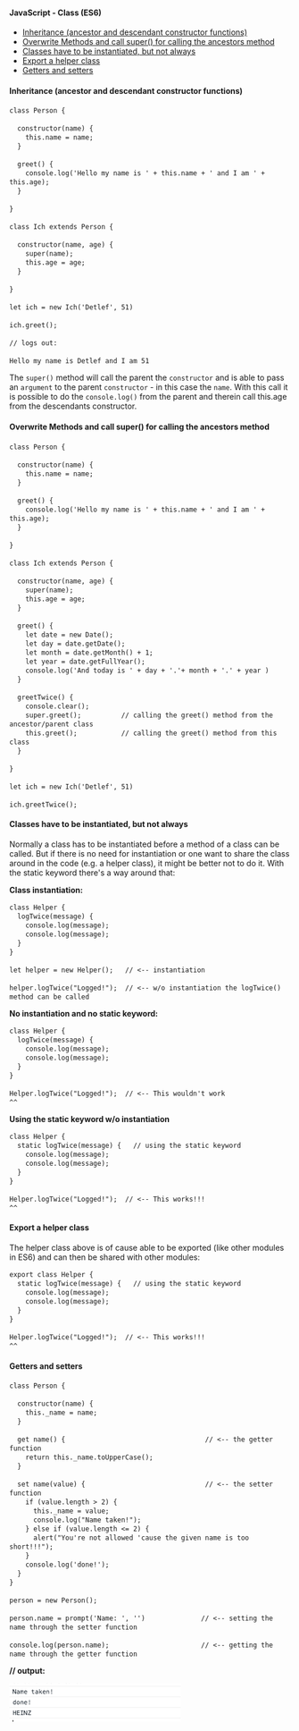 #### JavaScript - Class \(ES6\)

* [Inheritance \(ancestor and descendant constructor functions\)](#inheritance-ancestor-and-descendant-constructor-functions)
* [Overwrite Methods and call super\(\) for calling the ancestors method](#overwrite-methods-and-call-super-for-calling-the-ancestors-method)
* [Classes have to be instantiated, but not always](#classes-have-to-be-instantiated-but-not-always)
* [Export a helper class](#export-a-helper-class)
* [Getters and setters](#getters-and-setters)

#### Inheritance \(ancestor and descendant constructor functions\)

```
class Person {

  constructor(name) {
    this.name = name;
  }

  greet() {
    console.log('Hello my name is ' + this.name + ' and I am ' + this.age);
  }

}

class Ich extends Person {

  constructor(name, age) {
    super(name);
    this.age = age;
  }

}

let ich = new Ich('Detlef', 51)

ich.greet();

// logs out:

Hello my name is Detlef and I am 51
```

The `super()` method will call the parent the `constructor` and is able to pass an `argument` to the parent `constructor` - in this case the `name`. With this call it is possible to do the `console.log()` from the parent and therein call this.age from the descendants constructor.

#### Overwrite Methods and call super\(\) for calling the ancestors method

```
class Person {

  constructor(name) {
    this.name = name;
  }

  greet() {
    console.log('Hello my name is ' + this.name + ' and I am ' + this.age);
  }

}

class Ich extends Person {

  constructor(name, age) {
    super(name);
    this.age = age;
  }

  greet() {
    let date = new Date();
    let day = date.getDate();
    let month = date.getMonth() + 1;
    let year = date.getFullYear();
    console.log('And today is ' + day + '.'+ month + '.' + year )
  }

  greetTwice() {
    console.clear();
    super.greet();          // calling the greet() method from the ancestor/parent class
    this.greet();           // calling the greet() method from this class
  }

}

let ich = new Ich('Detlef', 51)

ich.greetTwice();
```

#### Classes have to be instantiated, but not always

Normally a class has to be instantiated before a method of a class can be called. But if there is no need for instantiation or one want to share the class around in the code \(e.g. a helper class\), it might be better not to do it. With the static keyword there's a way around that:

**Class instantiation:**

```
class Helper {
  logTwice(message) {   
    console.log(message);
    console.log(message);
  }
}

let helper = new Helper();   // <-- instantiation

helper.logTwice("Logged!");  // <-- w/o instantiation the logTwice() method can be called
```

**No instantiation and no static keyword:**

```
class Helper {
  logTwice(message) {   
    console.log(message);
    console.log(message);
  }
}

Helper.logTwice("Logged!");  // <-- This wouldn't work
^^
```

**Using the static keyword w/o instantiation**

```
class Helper {
  static logTwice(message) {   // using the static keyword
    console.log(message);
    console.log(message);
  }
}

Helper.logTwice("Logged!");  // <-- This works!!!
^^
```

#### Export a helper class

The helper class above is of cause able to be exported \(like other modules in ES6\)  and can then be shared with other modules:

```
export class Helper {
  static logTwice(message) {   // using the static keyword
    console.log(message);
    console.log(message);
  }
}

Helper.logTwice("Logged!");  // <-- This works!!!
^^
```

#### Getters and setters

```
class Person {

  constructor(name) {
    this._name = name;
  }

  get name() {                                   // <-- the getter function
    return this._name.toUpperCase();
  }

  set name(value) {                              // <-- the setter function
    if (value.length > 2) {
      this._name = value;
      console.log("Name taken!");
    } else if (value.length <= 2) {
      alert("You're not allowed 'cause the given name is too short!!!");
    }
    console.log('done!');
  }
}

person = new Person();

person.name = prompt('Name: ', '')              // <-- setting the name through the setter function

console.log(person.name);                       // <-- getting the name through the getter function
```

**// output:**    

![](/assets/gettersetter.png)

